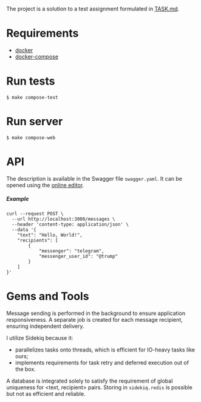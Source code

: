 The project is a solution to a test assignment formulated in [TASK.md](./TASK.md).

# Requirements

- [docker](https://www.docker.io/)
- [docker-compose](https://docs.docker.com/compose/)

# Run tests
`$ make compose-test`

# Run server
`$ make compose-web`

# API

The description is available in the Swagger file `swagger.yaml`. It can be opened using the [online editor](https://editor.swagger.io/).

##### Example
```
curl --request POST \
  --url http://localhost:3000/messages \
  --header 'content-type: application/json' \
  --data '{
	"text": "Hello, World!",
	"recipients": [
		{
			"messenger": "telegram",
			"messenger_user_id": "@trump"
		}
	]
}'
```

# Gems and Tools

Message sending is performed in the background to ensure application responsiveness. A separate job is created for each message recipient, ensuring independent delivery.

I utilize Sidekiq because it:
- parallelizes tasks onto threads, which is efficient for IO-heavy tasks like ours;
- implements requirements for task retry and deferred execution out of the box.

A database is integrated solely to satisfy the requirement of global uniqueness
for <text, recipient> pairs. Storing in `sidekiq.redis` is possible but not as
efficient and reliable.
